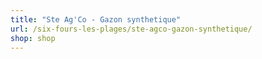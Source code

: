 ```yaml
---
title: "Ste Ag'Co - Gazon synthetique"
url: /six-fours-les-plages/ste-agco-gazon-synthetique/
shop: shop
---
```

